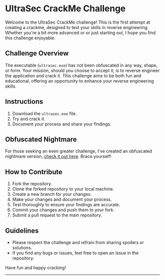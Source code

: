 # UltraSec CrackMe Challenge

Welcome to the UltraSec CrackMe challenge! This is the first attempt at creating a crackme, designed to test your skills in reverse engineering. Whether you're a bit more advanced or or just starting out, I hope you find this challenge enjoyable.

## Challenge Overview

The executable (`ultrasec.exe`) has not been obfuscated in any way, shape, or form. Your mission, should you choose to accept it, is to reverse engineer the application and crack it. This challenge aims to be both fun and educational, offering an opportunity to enhance your reverse engineering skills.

## Instructions

1. Download the `ultrasec.exe` file.
2. Try and crack it.
3. Document your process and share your findings.

## Obfuscated Nightmare

For those seeking an even greater challenge, I've created an obfuscated nightmare version,
[check it out here](https://github.com/voksireimagined/Ultrasec-VMP). 
Brace yourself!



## How to Contribute

1. Fork the repository.
2. Clone the forked repository to your local machine.
3. Create a new branch for your changes.
4. Make your changes and document your process.
5. Test thoroughly to ensure your findings are accurate.
6. Commit your changes and push them to your fork.
7. Submit a pull request to the main repository.

## Guidelines

- Please respect the challenge and refrain from sharing spoilers or solutions.
- If you find any bugs or issues, feel free to open an issue in the repository.

Have fun and happy cracking!

---
